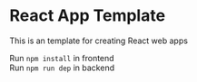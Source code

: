 # React App Template

This is an template for creating React web apps

Run `npm install` in frontend </br>
Run `npm run dep` in backend </br>
